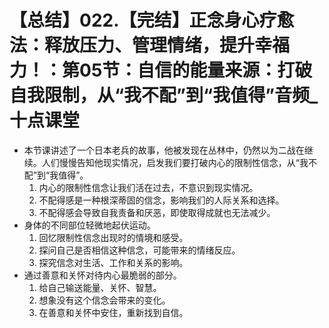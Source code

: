 # 【总结】022.【完结】正念身心疗愈法：释放压力、管理情绪，提升幸福力！：第05节：自信的能量来源：打破自我限制，从“我不配”到“我值得”音频_十点课堂

-   本节课讲述了一个日本老兵的故事，他被发现在丛林中，仍然以为二战在继续。人们慢慢告知他现实情况，启发我们要打破内心的限制性信念，从“我不配”到“我值得”。
    1.  内心的限制性信念让我们活在过去，不意识到现实情况。
    2.  不配得感是一种根深蒂固的信念，影响我们的人际关系和选择。
    3.  不配得感会导致自我责备和厌恶，即使取得成就也无法减少。
-   身体的不同部位轻微地起伏运动。
    1.  回忆限制性信念出现时的情境和感受。
    2.  探问自己是否相信这种信念，可能带来的情绪反应。
    3.  探究信念对生活、工作和关系的影响。
-   通过善意和关怀对待内心最脆弱的部分。
    1.  给自己输送能量、关怀、智慧。
    2.  想象没有这个信念会带来的变化。
    3.  在善意和关怀中安住，重新找到自信。